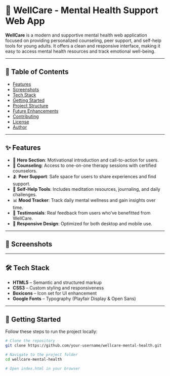 # 🌿 WellCare - Mental Health Support Web App

**WellCare** is a modern and supportive mental health web application focused on providing personalized counseling, peer support, and self-help tools for young adults. It offers a clean and responsive interface, making it easy to access mental health resources and track emotional well-being.

---

## 📌 Table of Contents

- [Features](#-features)
- [Screenshots](#-screenshots)
- [Tech Stack](#-tech-stack)
- [Getting Started](#-getting-started)
- [Project Structure](#-project-structure)
- [Future Enhancements](#-future-enhancements)
- [Contributing](#-contributing)
- [License](#-license)
- [Author](#-author)

---

## ✨ Features

- 🎯 **Hero Section**: Motivational introduction and call-to-action for users.
- 🧠 **Counseling**: Access to one-on-one therapy sessions with certified counselors.
- 🫂 **Peer Support**: Safe space for users to share experiences and find support.
- 🧘 **Self-Help Tools**: Includes meditation resources, journaling, and daily challenges.
- 📊 **Mood Tracker**: Track daily mental wellness and gain insights over time.
- 💬 **Testimonials**: Real feedback from users who’ve benefitted from WellCare.
- 📱 **Responsive Design**: Optimized for both desktop and mobile use.

---

## 📸 Screenshots


---

## 🛠 Tech Stack

- **HTML5** – Semantic and structured markup
- **CSS3** – Custom styling and responsiveness
- **Boxicons** – Icon set for UI enhancement
- **Google Fonts** – Typography (Playfair Display & Open Sans)

---

## 🚀 Getting Started

Follow these steps to run the project locally:

```bash
# Clone the repository
git clone https://github.com/your-username/wellcare-mental-health.git

# Navigate to the project folder
cd wellcare-mental-health

# Open index.html in your browser
